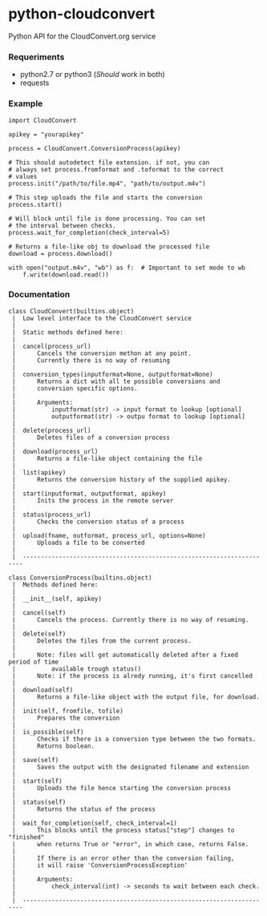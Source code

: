 python-cloudconvert
===================

Python API for the CloudConvert.org service

### Requeriments
- python2.7 or python3 (_Should_ work in both)
- requests

### Example

    import CloudConvert
    
    apikey = "yourapikey"
    
    process = CloudConvert.ConversionProcess(apikey)
    
    # This should autodetect file extension. if not, you can
    # always set process.fromformat and .toformat to the correct
    # values
    process.init("/path/to/file.mp4", "path/to/output.m4v")

    # This step uploads the file and starts the conversion
    process.start()
    
    # Will block until file is done processing. You can set
    # the interval between checks.
    process.wait_for_completion(check_interval=5)
    
    # Returns a file-like obj to download the processed file
    download = process.download()
    
    with open("output.m4v", "wb") as f:  # Important to set mode to wb
        f.write(download.read())
    


### Documentation

    class CloudConvert(builtins.object)
     |  Low level interface to the CloudConvert service
     |
     |  Static methods defined here:
     |
     |  cancel(process_url)
     |      Cancels the conversion methon at any point.
     |      Currently there is no way of resuming
     |
     |  conversion_types(inputformat=None, outputformat=None)
     |      Returns a dict with all te possible conversions and
     |      conversion specific options.
     |
     |      Arguments:
     |          inputformat(str) -> input format to lookup [optional]
     |          outputformat(str) -> outpu format to lookup [optional]
     |
     |  delete(process_url)
     |      Deletes files of a conversion process
     |
     |  download(process_url)
     |      Returns a file-like object containing the file
     |
     |  list(apikey)
     |      Returns the conversion history of the supplied apikey.
     |
     |  start(inputformat, outputformat, apikey)
     |      Inits the process in the remote server
     |
     |  status(process_url)
     |      Checks the conversion status of a process
     |
     |  upload(fname, outformat, process_url, options=None)
     |      Uploads a file to be converted
     |
     |  ----------------------------------------------------------------------

    class ConversionProcess(builtins.object)
     |  Methods defined here:
     |
     |  __init__(self, apikey)
     |
     |  cancel(self)
     |      Cancels the process. Currently there is no way of resuming.
     |
     |  delete(self)
     |      Deletes the files from the current process.
     |
     |      Note: files will get automatically deleted after a fixed period of time
     |          available trough status()
     |      Note: if the process is alredy running, it's first cancelled
     |
     |  download(self)
     |      Returns a file-like object with the output file, for download.
     |
     |  init(self, fromfile, tofile)
     |      Prepares the conversion
     |
     |  is_possible(self)
     |      Checks if there is a conversion type between the two formats.
     |      Returns boolean.
     |
     |  save(self)
     |      Saves the output with the designated filename and extension
     |
     |  start(self)
     |      Uploads the file hence starting the conversion process
     |
     |  status(self)
     |      Returns the status of the process
     |
     |  wait_for_completion(self, check_interval=1)
     |      This blocks until the process status["step"] changes to "finished"
     |      when returns True or "error", in which case, returns False.
     |
     |      If there is an error other than the conversion failing,
     |      it will raise 'ConversionProcessException'
     |
     |      Arguments:
     |          check_interval(int) -> seconds to wait between each check.
     |
     |  ----------------------------------------------------------------------
